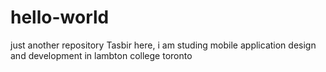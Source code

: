 # hello-world
just another repository
Tasbir here, i am studing mobile application design and development in lambton college toronto
